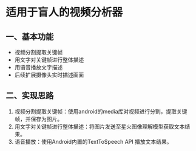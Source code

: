 # 适用于盲人的视频分析器

## 一、基本功能
- 视频分割提取关键帧
- 用文字对关键帧进行整体描述
- 用语音播放文字描述
- 后续扩展摄像头实时描述画面

## 二、实现思路
1. 视频分割提取关键帧：使用android的media库对视频进行分割，提取关键帧，并保存为图片。
2. 用文字对关键帧进行整体描述：将图片发送至星火图像理解模型获取文本结果。
3. 语音播放：使用Android内置的TextToSpeech API 播放文本结果。

